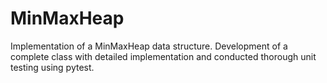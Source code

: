 # MinMaxHeap
Implementation of a MinMaxHeap data structure. Development of a complete class with detailed implementation and conducted thorough unit testing using pytest. 
